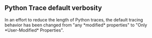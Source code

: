 ## Python Trace default verbosity

In an effort to reduce the length of Python traces, the default tracing behavior has been changed from "any \*modified\* properties" to "Only \*User-Modified\* Properties".
